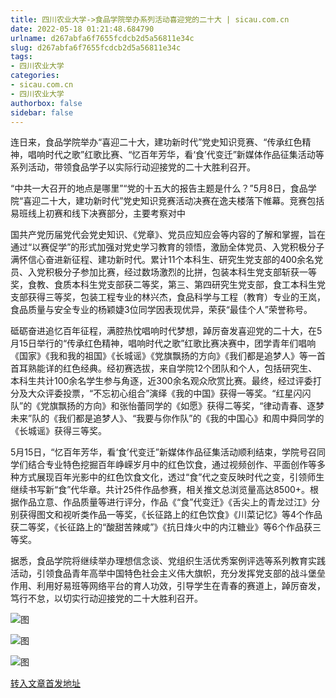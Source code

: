 ```yaml
---
title: 四川农业大学->食品学院举办系列活动喜迎党的二十大 | sicau.com.cn
date: 2022-05-18 01:21:48.684790
urlname: d267abfa6f7655fcdcb2d5a56811e34c
slug: d267abfa6f7655fcdcb2d5a56811e34c
tags: 
- 四川农业大学
categories:
- sicau.com.cn
- 四川农业大学
authorbox: false
sidebar: false
---
```

连日来，食品学院举办“喜迎二十大，建功新时代”党史知识竞赛、“传承红色精神，唱响时代之歌”红歌比赛、“忆百年芳华，看‘食’代变迁”新媒体作品征集活动等系列活动，带领食品学子以实际行动迎接党的二十大胜利召开。

“中共一大召开的地点是哪里”“党的十五大的报告主题是什么？”5月8日，食品学院“喜迎二十大，建功新时代”党史知识竞赛活动决赛在逸夫楼落下帷幕。竞赛包括易班线上初赛和线下决赛部分，主要考察对中
<!--more-->
国共产党历届党代会党史知识、《党章》、党员应知应会等内容的了解和掌握，旨在通过“以赛促学”的形式加强对党史学习教育的领悟，激励全体党员、入党积极分子满怀信心奋进新征程、建功新时代。累计11个本科生、研究生党支部的400余名党员、入党积极分子参加比赛，经过数场激烈的比拼，包装本科生党支部斩获一等奖，食教、食质本科生党支部获二等奖，第三、第四研究生党支部，食工本科生党支部获得三等奖，包装工程专业的林兴杰，食品科学与工程（教育）专业的王岚，食品质量与安全专业的杨颖婕3位同学因表现优异，荣获“最佳个人”荣誉称号。

砥砺奋进追忆百年征程，满腔热忱唱响时代梦想，踔厉奋发喜迎党的二十大，在5月15日举行的“传承红色精神，唱响时代之歌”红歌比赛决赛中，团学青年们唱响《国家》《我和我的祖国》《长城谣》《党旗飘扬的方向》《我们都是追梦人》等一首首耳熟能详的红色经典。经初赛选拔，来自学院12个团队和个人，包括研究生、本科生共计100余名学生参与角逐，近300余名观众欣赏比赛。最终，经过评委打分及大众评委投票，“不忘初心组合”演绎《我的中国》获得一等奖。“红星闪闪队”的《党旗飘扬的方向》和张怡蕾同学的《如愿》获得二等奖，“律动青春、逐梦未来”队的《我们都是追梦人》、“我要与你作队”的《我的中国心》和周中舜同学的《长城谣》获得三等奖。

5月15日，“忆百年芳华，看‘食’代变迁”新媒体作品征集活动顺利结束，学院号召同学们结合专业特色挖掘百年峥嵘岁月中的红色饮食，通过视频创作、平面创作等多种方式展现百年光影中的红色饮食文化，透过“食”代之变反映时代之变，引领师生继续书写新“食”代华章。共计25件作品参赛，相关推文总浏览量高达8500+。根据作品立意、作品质量等进行评分，作品《“食”代变迁》《舌尖上的青龙过江》分别获得图文和视听类作品一等奖，《长征路上的红色饮食》《川菜记忆》等4个作品获二等奖，《长征路上的“酸甜苦辣咸”》《抗日烽火中的内江糖业》等6个作品获三等奖。

据悉，食品学院将继续举办理想信念谈、党组织生活优秀案例评选等系列教育实践活动，引领食品青年高举中国特色社会主义伟大旗帜，充分发挥党支部的战斗堡垒作用、利用好易班等网络平台的育人功效，引导学生在青春的赛道上，踔厉奋发，笃行不怠，以切实行动迎接党的二十大胜利召开。  

![图](https://news.sicau.edu.cn/__local/F/B5/46/ACEC4ACE3CA9334C4A6B7D618CB_DF39ACA1_22534.png)

![图](https://news.sicau.edu.cn/__local/1/D9/66/9C55593E078A84E625D88C1E026_9E727548_18EA9.png)

![图](https://news.sicau.edu.cn/__local/2/C3/B9/945283326F2B95EC842403BA308_23D4A8E4_FAC2D.png)

[转入文章首发地址](https://news.sicau.edu.cn/info/1078/67807.htm)